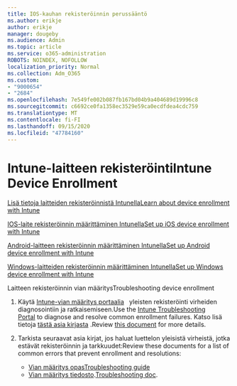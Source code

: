 ```yaml
---
title: IOS-kauhan rekisteröinnin perussääntö
ms.author: erikje
author: erikje
manager: dougeby
ms.audience: Admin
ms.topic: article
ms.service: o365-administration
ROBOTS: NOINDEX, NOFOLLOW
localization_priority: Normal
ms.collection: Adm_O365
ms.custom:
- "9000654"
- "2684"
ms.openlocfilehash: 7e549fe002b087fb167bd04b9a404689d19996c8
ms.sourcegitcommit: c6692ce0fa1358ec3529e59ca0ecdfdea4cdc759
ms.translationtype: MT
ms.contentlocale: fi-FI
ms.lasthandoff: 09/15/2020
ms.locfileid: "47784160"
---
```

# <a name="intune-device-enrollment"></a><span data-ttu-id="05ab2-102">Intune-laitteen rekisteröinti</span><span class="sxs-lookup"><span data-stu-id="05ab2-102">Intune Device Enrollment</span></span>

[<span data-ttu-id="05ab2-103">Lisä tietoja laitteiden rekisteröinnistä Intunella</span><span class="sxs-lookup"><span data-stu-id="05ab2-103">Learn about device enrollment with Intune</span></span>](https://docs.microsoft.com/intune/enrollment/device-enrollment)

[<span data-ttu-id="05ab2-104">IOS-laite rekisteröinnin määrittäminen Intunella</span><span class="sxs-lookup"><span data-stu-id="05ab2-104">Set up iOS device enrollment with Intune</span></span>](https://docs.microsoft.com/intune/enrollment/ios-enroll)

[<span data-ttu-id="05ab2-105">Android-laitteen rekisteröinnin määrittäminen Intunella</span><span class="sxs-lookup"><span data-stu-id="05ab2-105">Set up Android device enrollment with Intune</span></span>](https://docs.microsoft.com/intune/android-enroll)

[<span data-ttu-id="05ab2-106">Windows-laitteiden rekisteröinnin määrittäminen Intunella</span><span class="sxs-lookup"><span data-stu-id="05ab2-106">Set up Windows device enrollment with Intune</span></span>](https://docs.microsoft.com/intune/windows-enroll)

<span data-ttu-id="05ab2-107">Laitteen rekisteröinnin vian määritys</span><span class="sxs-lookup"><span data-stu-id="05ab2-107">Troubleshooting device enrollment</span></span>

1. <span data-ttu-id="05ab2-108">Käytä [Intune-vian määritys portaalia](https://devicemanagement.microsoft.com/#blade/Microsoft_Intune_DeviceSettings/TroubleshootBlade)   yleisten rekisteröinti virheiden diagnosointiin ja ratkaisemiseen.</span><span class="sxs-lookup"><span data-stu-id="05ab2-108">Use the [Intune Troubleshooting Portal](https://devicemanagement.microsoft.com/#blade/Microsoft_Intune_DeviceSettings/TroubleshootBlade) to diagnose and resolve common enrollment failures.</span></span> <span data-ttu-id="05ab2-109">Katso lisä tietoja [tästä asia kirjasta](https://docs.microsoft.com/intune/help-desk-operators) .</span><span class="sxs-lookup"><span data-stu-id="05ab2-109">Review [this document](https://docs.microsoft.com/intune/help-desk-operators) for more details.</span></span>

2. <span data-ttu-id="05ab2-110">Tarkista seuraavat asia kirjat, jos haluat luettelon yleisistä virheistä, jotka estävät rekisteröinnin ja tarkkuudet:</span><span class="sxs-lookup"><span data-stu-id="05ab2-110">Review these documents for a list of common errors that prevent enrollment and resolutions:</span></span>
    - [<span data-ttu-id="05ab2-111">Vian määritys opas</span><span class="sxs-lookup"><span data-stu-id="05ab2-111">Troubleshooting guide</span></span>](https://support.microsoft.com/help/4469913/troubleshooting-windows-device-enrollment-problems-in-microsoft-intune)
    - <span data-ttu-id="05ab2-112">[Vian määritys tiedosto](https://docs.microsoft.com/intune/troubleshoot-device-enrollment-in-intune).</span><span class="sxs-lookup"><span data-stu-id="05ab2-112">[Troubleshooting doc](https://docs.microsoft.com/intune/troubleshoot-device-enrollment-in-intune).</span></span>
